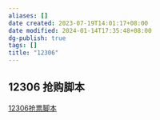 ```yaml
---
aliases: []
date created: 2023-07-19T14:01:17+08:00
date modified: 2024-01-14T17:35:48+08:00
dg-publish: true
tags: []
title: "12306"
---
```


## 12306 抢购脚本
[12306抢票脚本](../../../3%20计算机/软件开发/爬虫/12306抢票脚本.md)